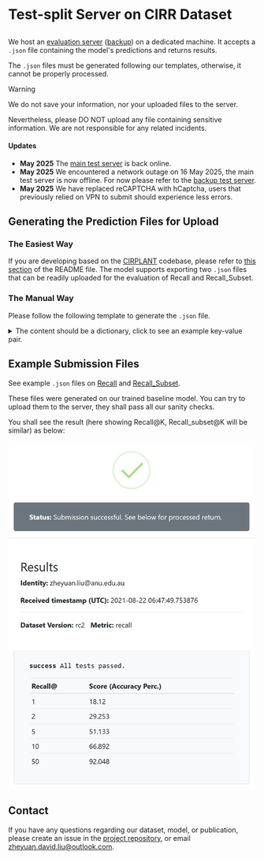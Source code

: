 # Test-split Server on CIRR Dataset

##

We host an [evaluation server](http://cirr.cecs.anu.edu.au/) ([backup](https://cirr.jyu.one/)) on a dedicated machine. It accepts a `.json` file containing the model's predictions and returns results.

The `.json` files must be generated following our templates, otherwise, it cannot be properly processed.

> [!WARNING]
> We do not save your information, nor your uploaded files to the server. 
> 
> Nevertheless, please DO NOT upload any file containing sensitive information. We are not responsible for any related incidents.


#### Updates

* **May 2025** The [main test server](cirr.cecs.anu.edu.au) is back online.
* **May 2025** We encountered a network outage on 16 May 2025, the main test server is now offline. For now please refer to the [backup test server](https://cirr.jyu.one/).
* **May 2025** We have replaced reCAPTCHA with hCaptcha, users that previously relied on VPN to submit should experience less errors.
  
## Generating the Prediction Files for Upload

### The Easiest Way
If you are developing based on the [CIRPLANT](https://github.com/Cuberick-Orion/CIRPLANT) codebase, please refer to [this section](https://github.com/Cuberick-Orion/CIRPLANT#test-split-evaluation) of the README file. The model supports exporting two `.json` files that can be readily uploaded for the evaluation of Recall and Recall_Subset.

### The Manual Way
Please follow the following template to generate the `.json` file.

<details>
  <summary>The content should be a dictionary, click to see an example key-value pair.</summary>
  
   ```
    "12063": ["test1-233-3-img1", 
              "test1-969-1-img0", 
              "test1-455-2-img1", 
              "test1-835-3-img0", 
              "test1-238-1-img1",
              ...
              # list contains:
              # top-50 candidates for recall, or
              # top-3 candidates for recall_subset
    ],
   ```

 - Here, `12063` is the unique `pair_id` for a query, you shall find it in our dataset annotation entries (check out either one of the    `captions/cap.VER.SPLIT.json` files).
 - The list of candidates is your model's prediction associated with that particular query. 
 - **Important!** Two special entries shall be added to the file, indicating **(1)** the version of the CIRR dataset used, and **(2)** the metric for evaluation.
   - dataset version: e.g., `"version": "rc2"`
   - metric: either `"metric": "recall"` or `"metric": "recall_subset"`
 - To limit the file size (Maximum 5MB), please select, for each entry, the top-50 (resp. 3) predictions to evaluate on Recall (resp. Recall_Subset).
</details>

## Example Submission Files
See example `.json` files on [Recall](demo_files/test1_pred_ranks_recall.json) and [Recall_Subset](demo_files/test1_pred_ranks_recall_subset.json). 

These files were generated on our trained baseline model. You can try to upload them to the server, they shall pass all our sanity checks.

You shall see the result (here showing Recall@K, Recall_subset@K will be similar) as below:

<img src="https://raw.githubusercontent.com/Cuberick-Orion/CIRR/main/demo_imgs/submit_example.png" width="500">


## Contact
If you have any questions regarding our dataset, model, or publication, please create an issue in the [project repository](https://github.com/Cuberick-Orion/CIRR/issues), or email [zheyuan.david.liu@outlook.com](mailto:zheyuan.david.liu@outlook.com).
